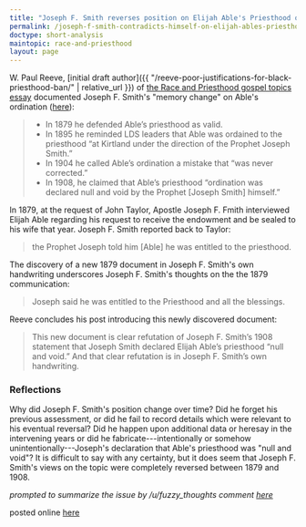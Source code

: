 ```yaml
---
title: "Joseph F. Smith reverses position on Elijah Able's Priesthood ordination"
permalink: /joseph-f-smith-contradicts-himself-on-elijah-ables-priesthood/
doctype: short-analysis
maintopic: race-and-priesthood
layout: page
---
```


W. Paul Reeve, [initial draft author]({{ "/reeve-poor-justifications-for-black-priesthood-ban/" | relative_url }}) of [the Race and Priesthood gospel topics essay](https://www.churchofjesuschrist.org/topics/race-and-the-priesthood?lang=eng) documented Joseph F. Smith's "memory change" on Able's ordination ([here](http://www.keepapitchinin.org/2019/01/18/guest-post-newly-discovered-document-provides-dramatic-details-about-elijah-able-and-the-priesthood/)):

> * In 1879 he defended Able’s priesthood as valid.
> * In 1895 he reminded LDS leaders that Able was ordained to the priesthood “at Kirtland under the direction of the Prophet Joseph Smith.”
> * In 1904 he called Able’s ordination a mistake that “was never corrected.”
> * In 1908, he claimed that Able’s priesthood “ordination was declared null and void by the Prophet [Joseph Smith] himself.”

In 1879, at the request of John Taylor, Apostle Joseph F. Fmith interviewed Elijah Able regarding his request to receive the endowment and be sealed to his wife that year.  Joseph F. Smith reported back to Taylor:

> the Prophet Joseph told him [Able] he was entitled to the priesthood.

The discovery of a new 1879 document in Joseph F. Smith's own handwriting underscores Joseph F. Smith's thoughts on the the 1879 communication:

> Joseph said he was entitled to the Priesthood and all the blessings.

Reeve concludes his post introducing this newly discovered document:

> This new document is clear refutation of Joseph F. Smith’s 1908 statement that Joseph Smith declared Elijah Able’s priesthood “null and void.” And that clear refutation is in Joseph F. Smith’s own handwriting.

### Reflections

Why did Joseph F. Smith's position change over time?  Did he forget his previous assessment, or did he fail to record details which were relevant to his eventual reversal?  Did he happen upon additional data or heresay in the intervening years or did he fabricate---intentionally or somehow unintentionally---Joseph's declaration that Able's priesthood was "null and void"?  It is difficult to say with any certainty, but it does seem that Joseph F. Smith's views on the topic were completely reversed between 1879 and 1908.

*prompted to summarize the issue by /u/fuzzy_thoughts comment [here](https://www.reddit.com/r/mormon/comments/ahk2w1/newly_discovered_document_provides_dramatic/eeg2w6u/)*

posted online [here](https://www.reddit.com/r/mormon/comments/aicyik/joseph_f_smith_reverses_position_on_elijah_ables/)
